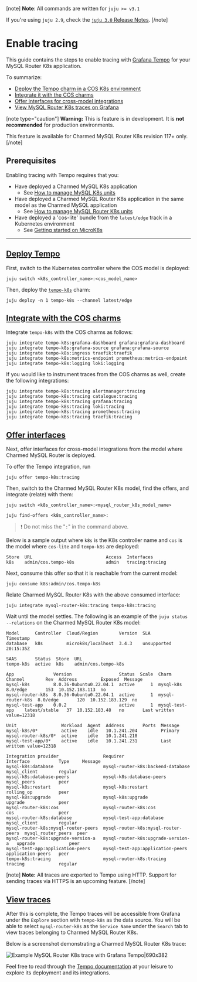 [note]
**Note**: All commands are written for `juju >= v3.1`

If you're using `juju 2.9`, check the [`juju 3.0` Release Notes](https://juju.is/docs/juju/roadmap#heading--juju-3-0-0---22-oct-2022).
[/note]

# Enable tracing
This guide contains the steps to enable tracing with [Grafana Tempo](https://grafana.com/docs/tempo/latest/) for your MySQL Router K8s application. 

To summarize:
* [Deploy the Tempo charm in a COS K8s environment](#heading--deploy)
* [Integrate it with the COS charms](#heading--integrate)
* [Offer interfaces for cross-model integrations](#heading--offer)
* [View MySQL Router K8s traces on Grafana](#heading--view)


[note type="caution"]
**Warning:** This is feature is in development. It is **not recommended** for production environments. 

This feature is available for Charmed MySQL Router K8s revision 117+ only.
[/note]

## Prerequisites
Enabling tracing with Tempo requires that you:
- Have deployed a Charmed MySQL K8s application
  - See [How to manage MySQL K8s units](https://discourse.charmhub.io/t/charmed-mysql-k8s-how-to-manage-units/9659)
- Have deployed a Charmed MySQL Router K8s application in the same model as the Charmed MySQL application
  - See [How to manage MySQL Router K8s units](https://discourse.charmhub.io/t/mysql-router-k8s-how-to-manage-units/12240)
- Have deployed a 'cos-lite' bundle from the `latest/edge` track in a Kubernetes environment
  - See [Getting started on MicroK8s](https://charmhub.io/topics/canonical-observability-stack/tutorials/install-microk8s)

---
<a href="#heading--deploy"><h2 id="heading--deploy"> Deploy Tempo </h2></a>

First, switch to the Kubernetes controller where the COS model is deployed:

```shell
juju switch <k8s_controller_name>:<cos_model_name>
```
Then, deploy the [`tempo-k8s`](https://charmhub.io/tempo-k8s) charm:
```shell
juju deploy -n 1 tempo-k8s --channel latest/edge
```

<a href="#heading--integrate"><h2 id="heading--integrate"> Integrate with the COS charms </h2></a>

Integrate `tempo-k8s` with the COS charms as follows:

```shell
juju integrate tempo-k8s:grafana-dashboard grafana:grafana-dashboard
juju integrate tempo-k8s:grafana-source grafana:grafana-source
juju integrate tempo-k8s:ingress traefik:traefik
juju integrate tempo-k8s:metrics-endpoint prometheus:metrics-endpoint
juju integrate tempo-k8s:logging loki:logging
```
If you would like to instrument traces from the COS charms as well, create the following integrations:
```shell
juju integrate tempo-k8s:tracing alertmanager:tracing
juju integrate tempo-k8s:tracing catalogue:tracing
juju integrate tempo-k8s:tracing grafana:tracing
juju integrate tempo-k8s:tracing loki:tracing
juju integrate tempo-k8s:tracing prometheus:tracing
juju integrate tempo-k8s:tracing traefik:tracing
```

<a href="#heading--offer"><h2 id="heading--offer"> Offer interfaces </h2></a>

Next, offer interfaces for cross-model integrations from the model where Charmed MySQL Router is deployed.

To offer the Tempo integration, run

```shell
juju offer tempo-k8s:tracing
```

Then, switch to the Charmed MySQL Router K8s model, find the offers, and integrate (relate) with them:

```shell
juju switch <k8s_controller_name>:<mysql_router_k8s_model_name>

juju find-offers <k8s_controller_name>:  
```
> :exclamation: Do not miss the "`:`" in the command above.

Below is a sample output where `k8s` is the K8s controller name and `cos` is the model where `cos-lite` and `tempo-k8s` are deployed:

```shell
Store  URL                            Access  Interfaces
k8s    admin/cos.tempo-k8s            admin   tracing:tracing
```

Next, consume this offer so that it is reachable from the current model:

```shell
juju consume k8s:admin/cos.tempo-k8s
```

Relate Charmed MySQL Router K8s with the above consumed interface:

```shell
juju integrate mysql-router-k8s:tracing tempo-k8s:tracing
```

Wait until the model settles. The following is an example of the `juju status --relations` on the Charmed MySQL Router K8s model:

```shell
Model      Controller  Cloud/Region        Version  SLA          Timestamp
database   k8s         microk8s/localhost  3.4.3    unsupported  20:15:35Z

SAAS       Status  Store  URL
tempo-k8s  active  k8s    admin/cos.tempo-k8s

App               Version                  Status  Scale  Charm             Channel        Rev  Address         Exposed  Message
mysql-k8s         8.0.36-0ubuntu0.22.04.1  active      1  mysql-k8s         8.0/edge       153  10.152.183.113  no       
mysql-router-k8s  8.0.36-0ubuntu0.22.04.1  active      1  mysql-router-k8s  8.0/edge       120  10.152.183.129  no       
mysql-test-app    0.0.2                    active      1  mysql-test-app    latest/stable   37  10.152.183.48   no       Last written value=12318

Unit                 Workload  Agent  Address       Ports  Message
mysql-k8s/0*         active    idle   10.1.241.204         Primary
mysql-router-k8s/0*  active    idle   10.1.241.218         
mysql-test-app/0*    active    idle   10.1.241.231         Last written value=12318

Integration provider                 Requirer                             Interface           Type     Message
mysql-k8s:database                   mysql-router-k8s:backend-database    mysql_client        regular  
mysql-k8s:database-peers             mysql-k8s:database-peers             mysql_peers         peer     
mysql-k8s:restart                    mysql-k8s:restart                    rolling_op          peer     
mysql-k8s:upgrade                    mysql-k8s:upgrade                    upgrade             peer     
mysql-router-k8s:cos                 mysql-router-k8s:cos                 cos                 peer     
mysql-router-k8s:database            mysql-test-app:database              mysql_client        regular  
mysql-router-k8s:mysql-router-peers  mysql-router-k8s:mysql-router-peers  mysql_router_peers  peer     
mysql-router-k8s:upgrade-version-a   mysql-router-k8s:upgrade-version-a   upgrade             peer     
mysql-test-app:application-peers     mysql-test-app:application-peers     application-peers   peer     
tempo-k8s:tracing                    mysql-router-k8s:tracing             tracing             regular  

```

[note]
**Note:** All traces are exported to Tempo using HTTP. Support for sending traces via HTTPS is an upcoming feature.
[/note]

<a href="#heading--view"><h2 id="heading--view"> View traces </h2></a>

After this is complete, the Tempo traces will be accessible from Grafana under the `Explore` section with `tempo-k8s` as the data source. You will be able to select `mysql-router-k8s` as the `Service Name` under the `Search` tab to view traces belonging to Charmed MySQL Router K8s.

Below is a screenshot demonstrating a Charmed MySQL Router K8s trace:

![Example MySQL Router K8s trace with Grafana Tempo|690x382](upload://kPOyBvWjizYAYoQykaVLSJt0N4n.jpeg)

Feel free to read through the [Tempo documentation](https://discourse.charmhub.io/t/tempo-k8s-docs-index/14005) at your leisure to explore its deployment and its integrations.